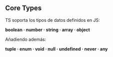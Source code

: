 ## Core Types

TS soporta los tipos de datos definidos en JS:

  **boolean · number · string · array · object**


Añadiendo además:

  **tuple · enum · void · null · undefined · never · any**